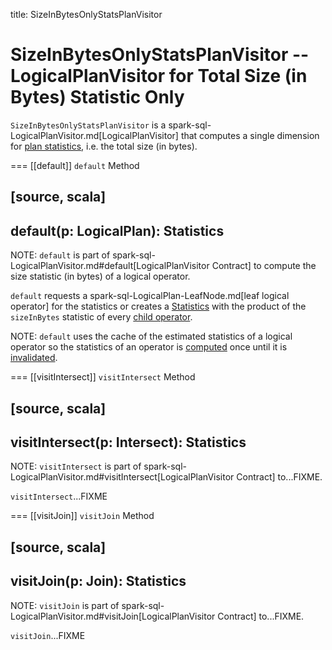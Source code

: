 title: SizeInBytesOnlyStatsPlanVisitor

# SizeInBytesOnlyStatsPlanVisitor -- LogicalPlanVisitor for Total Size (in Bytes) Statistic Only

`SizeInBytesOnlyStatsPlanVisitor` is a spark-sql-LogicalPlanVisitor.md[LogicalPlanVisitor] that computes a single dimension for [plan statistics](logical-operators/Statistics.md), i.e. the total size (in bytes).

=== [[default]] `default` Method

[source, scala]
----
default(p: LogicalPlan): Statistics
----

NOTE: `default` is part of spark-sql-LogicalPlanVisitor.md#default[LogicalPlanVisitor Contract] to compute the size statistic (in bytes) of a logical operator.

`default` requests a spark-sql-LogicalPlan-LeafNode.md[leaf logical operator] for the statistics or creates a [Statistics](logical-operators/Statistics.md) with the product of the `sizeInBytes` statistic of every [child operator](catalyst/TreeNode.md#children).

NOTE: `default` uses the cache of the estimated statistics of a logical operator so the statistics of an operator is [computed](logical-operators/LogicalPlanStats.md#stats) once until it is [invalidated](logical-operators/LogicalPlanStats.md#invalidateStatsCache).

=== [[visitIntersect]] `visitIntersect` Method

[source, scala]
----
visitIntersect(p: Intersect): Statistics
----

NOTE: `visitIntersect` is part of spark-sql-LogicalPlanVisitor.md#visitIntersect[LogicalPlanVisitor Contract] to...FIXME.

`visitIntersect`...FIXME

=== [[visitJoin]] `visitJoin` Method

[source, scala]
----
visitJoin(p: Join): Statistics
----

NOTE: `visitJoin` is part of spark-sql-LogicalPlanVisitor.md#visitJoin[LogicalPlanVisitor Contract] to...FIXME.

`visitJoin`...FIXME
